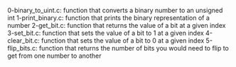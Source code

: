 0-binary_to_uint.c: function that converts a binary number to an unsigned int
1-print_binary.c: function that prints the binary representation of a number
2-get_bit.c: function that returns the value of a bit at a given index
3-set_bit.c: function that sets the value of a bit to 1 at a given index
4-clear_bit.c: function that sets the value of a bit to 0 at a given index
5-flip_bits.c: function that returns the number of bits you would need to flip to get from one number to another
